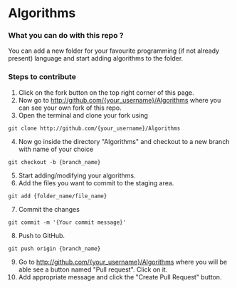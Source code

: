 # Algorithms

### What you can do with this repo ?
You can add a new folder for your favourite programming (if not already present) language and start adding algorithms to the folder.

### Steps to contribute
1. Click on the fork button on the top right corner of this page.
2. Now go to http://github.com/{your_username}/Algorithms  where you can see your own fork of this repo.
3. Open the terminal and clone your fork using 
  ```
  git clone http://github.com/{your_username}/Algorithms
  ```
4. Now go inside the directory "Algorithms" and checkout to a new branch with name of your choice
  ```
  git checkout -b {branch_name}
  ```
5. Start adding/modifying your algorithms.
6. Add the files you want to commit to the staging area.
  ```
  git add {folder_name/file_name}
  ```
7. Commit the changes 
  ```
  git commit -m '{Your commit message}'
  ```
8. Push to GitHub.
  ```
  git push origin {branch_name}
  ```
9. Go to http://github.com/{your_username}/Algorithms where you will be able see a button named "Pull request". Click on it.
10. Add appropriate message and click the "Create Pull Request" button.

